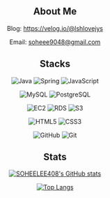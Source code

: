 <div align="center">

## About Me

Blog: https://velog.io/@lshlovejys

Email: <a href="mailto:soheee9048@gmail.com">soheee9048@gmail.com</a>


## Stacks

![Java](https://img.shields.io/badge/JAVA-007396?style=flat-square&logo=java&logoColor=white)
![Spring](https://img.shields.io/badge/-Spring-6DB33F?style=flat-square&logo=Spring&logoColor=white)
![JavaScript](https://img.shields.io/badge/JavaScript-F7DF1E?style=flat-square&logo=JavaScript&logoColor=white)

![MySQL](https://img.shields.io/badge/MySQL-4479A1?style=flat-square&logo=MySQL&logoColor=fff)
![PostgreSQL](https://img.shields.io/badge/PostgreSQL-4169E1?style=flat-square&logo=PostgreSQL&logoColor=fff)

![EC2](https://img.shields.io/badge/EC2-FF9900?style=flat-square&logo=EC2&logoColor=fff)
![RDS](https://img.shields.io/badge/RDS-527FFF?style=flat-square&logo=rds&logoColor=fff)
![S3](https://img.shields.io/badge/S3-569A31?style=flat-square&logo=S3&logoColor=fff)

![HTML5](https://img.shields.io/badge/HTML5-E34F26?style=flat-square&logo=html5&logoColor=fff)
![CSS3](https://img.shields.io/badge/CSS3-1572B6?style=flat-square&logo=css3&logoColor=fff)

![GitHub](https://img.shields.io/badge/GitHub-181717?style=flat-square&logo=GitHub&logoColor=fff)
![Git](https://img.shields.io/badge/Git-F05032?style=flat-square&logo=Git&logoColor=fff)

## Stats
  
[![SOHEELEE408's GitHub stats](https://github-readme-stats.vercel.app/api?username=soheelee408)]()

[![Top Langs](https://github-readme-stats.vercel.app/api/top-langs/?username=SOHEELEE408&langs_count=10&layout=compact)]()

</div>
